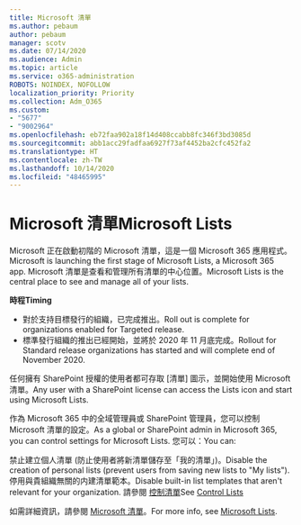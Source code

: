 ```yaml
---
title: Microsoft 清單
ms.author: pebaum
author: pebaum
manager: scotv
ms.date: 07/14/2020
ms.audience: Admin
ms.topic: article
ms.service: o365-administration
ROBOTS: NOINDEX, NOFOLLOW
localization_priority: Priority
ms.collection: Adm_O365
ms.custom:
- "5677"
- "9002964"
ms.openlocfilehash: eb72faa902a18f14d408ccabb8fc346f3bd3085d
ms.sourcegitcommit: abb1acc29fadfaa6927f73af4452ba2cfc452fa2
ms.translationtype: HT
ms.contentlocale: zh-TW
ms.lasthandoff: 10/14/2020
ms.locfileid: "48465995"
---
```

# <a name="microsoft-lists"></a><span data-ttu-id="cb534-102">Microsoft 清單</span><span class="sxs-lookup"><span data-stu-id="cb534-102">Microsoft Lists</span></span>

<span data-ttu-id="cb534-103">Microsoft 正在啟動初階的 Microsoft 清單，這是一個 Microsoft 365 應用程式。</span><span class="sxs-lookup"><span data-stu-id="cb534-103">Microsoft is launching the first stage of Microsoft Lists, a Microsoft 365 app.</span></span> <span data-ttu-id="cb534-104">Microsoft 清單是查看和管理所有清單的中心位置。</span><span class="sxs-lookup"><span data-stu-id="cb534-104">Microsoft Lists is the central place to see and manage all of your lists.</span></span>  
  
<span data-ttu-id="cb534-105">**時程**</span><span class="sxs-lookup"><span data-stu-id="cb534-105">**Timing**</span></span>  

- <span data-ttu-id="cb534-106">對於支持目標發行的組織，已完成推出。</span><span class="sxs-lookup"><span data-stu-id="cb534-106">Roll out is complete for organizations enabled for Targeted release.</span></span>
- <span data-ttu-id="cb534-107">標準發行組織的推出已經開始，並將於 2020 年 11 月底完成。</span><span class="sxs-lookup"><span data-stu-id="cb534-107">Rollout for Standard release organizations has started and will complete end of November 2020.</span></span>

<span data-ttu-id="cb534-108">任何擁有 SharePoint 授權的使用者都可存取 [清單] 圖示，並開始使用 Microsoft 清單。</span><span class="sxs-lookup"><span data-stu-id="cb534-108">Any user with a SharePoint license can access the Lists icon and start using Microsoft Lists.</span></span>

<span data-ttu-id="cb534-109">作為 Microsoft 365 中的全域管理員或 SharePoint 管理員，您可以控制 Microsoft 清單的設定。</span><span class="sxs-lookup"><span data-stu-id="cb534-109">As a global or SharePoint admin in Microsoft 365, you can control settings for Microsoft Lists.</span></span> <span data-ttu-id="cb534-110">您可以：</span><span class="sxs-lookup"><span data-stu-id="cb534-110">You can:</span></span>

<span data-ttu-id="cb534-111">禁止建立個人清單 (防止使用者將新清單儲存至「我的清單」)。</span><span class="sxs-lookup"><span data-stu-id="cb534-111">Disable the creation of personal lists (prevent users from saving new lists to "My lists").</span></span>
<span data-ttu-id="cb534-112">停用與貴組織無關的内建清單範本。</span><span class="sxs-lookup"><span data-stu-id="cb534-112">Disable built-in list templates that aren't relevant for your organization.</span></span>
<span data-ttu-id="cb534-113">請參閱 [控制清單](https://docs.microsoft.com/sharepoint/control-lists)</span><span class="sxs-lookup"><span data-stu-id="cb534-113">See [Control Lists](https://docs.microsoft.com/sharepoint/control-lists)</span></span>

<span data-ttu-id="cb534-114">如需詳細資訊，請參閱 [Microsoft 清單](https://aka.ms/microsoftlists)。</span><span class="sxs-lookup"><span data-stu-id="cb534-114">For more info, see [Microsoft Lists](https://aka.ms/microsoftlists).</span></span>

